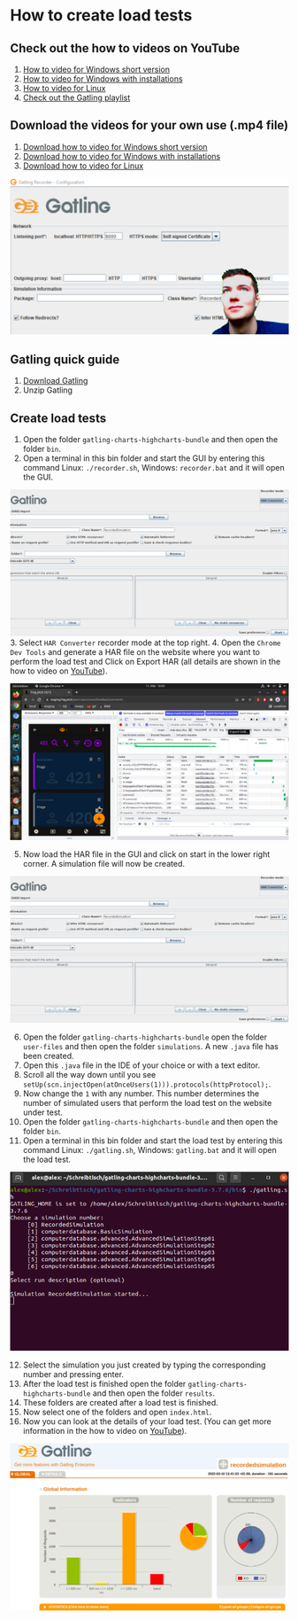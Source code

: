 # How to create load tests

## Check out the how to videos on YouTube

1. [How to video for Windows short version](https://youtu.be/SG1vJFU766o)
2. [How to video for Windows with installations](https://youtu.be/3ULj-zTm15k)
3. [How to video for Linux](https://youtu.be/DZkG2_nUP1g)
4. [Check out the Gatling playlist](https://www.youtube.com/watch?v=3ULj-zTm15k&list=PLAYwej9k8wpQgjyE0l-DUJLFTuI8LcRaB&index=2)

## Download the videos for your own use (.mp4 file)

1. [Download how to video for Windows short version](https://www.dropbox.com/t/0c219NCFNRQG5NWH)
2. [Download how to video for Windows with installations](https://www.dropbox.com/t/uXjexYB3GJlTSUtc)
3. [Download how to video for Linux](https://www.dropbox.com/t/GKAAtaMCOTXdiSki)

![Gatling_facecam](images/Gatling_facecam.png)

## Gatling quick guide

1. [Download Gatling](https://gatling.io/open-source/)
2. Unzip Gatling

## Create load tests

1. Open the folder `gatling-charts-highcharts-bundle` and then open the folder `bin`.
2. Open a terminal in this bin folder and start the GUI by entering this command Linux: `./recorder.sh`, Windows: `recorder.bat` and it will open the GUI.

![GUI](images/Gatling_GUI.png)
3. Select `HAR Converter` recorder mode at the top right.
4. Open the `Chrome Dev Tools` and generate a HAR file on the website where you want to perform the load test and Click on Export HAR (all details are shown in the how to video on [YouTube](https://www.youtube.com/watch?v=3ULj-zTm15k&list=PLAYwej9k8wpQgjyE0l-DUJLFTuI8LcRaB&index=2)).

![HAR](images/Download_HAR.png)

5. Now load the HAR file in the GUI and click on start in the lower right corner. A simulation file will now be created.

![GUI](images/Gatling_GUI.png)

6. Open the folder `gatling-charts-highcharts-bundle` open the folder `user-files` and then open the folder `simulations`. A new `.java` file has been created. 
7. Open this `.java` file in the IDE of your choice or with a text editor.
8. Scroll all the way down until you see `setUp(scn.injectOpen(atOnceUsers(1))).protocols(httpProtocol);`.
9. Now change the `1` with any number. This number determines the number of simulated users that perform the load test on the website under test.
10. Open the folder `gatling-charts-highcharts-bundle` and then open the folder `bin`.
11. Open a terminal in this bin folder and start the load test by entering this command Linux: `./gatling.sh`, Windows: `gatling.bat` and it will open the load test.

![load_test](images/load_test.png)

12. Select the simulation you just created by typing the corresponding number and pressing enter.
13. After the load test is finished open the folder `gatling-charts-highcharts-bundle` and then open the folder `results`.
14. These folders are created after a load test is finished. 
15. Now select one of the folders and open `index.html`.
16. Now you can look at the details of your load test. (You can get more information in the how to video on [YouTube](https://www.youtube.com/watch?v=3ULj-zTm15k&list=PLAYwej9k8wpQgjyE0l-DUJLFTuI8LcRaB&index=2)).

![Gatling_graphics](images/Gatling_graphics.png)
